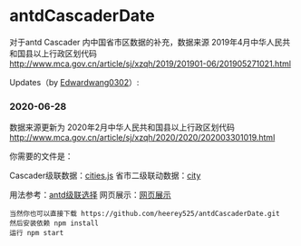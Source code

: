 # antdCascaderDate
对于antd Cascader 内中国省市区数据的补充，数据来源 2019年4月中华人民共和国县以上行政区划代码 http://www.mca.gov.cn/article/sj/xzqh/2019/201901-06/201905271021.html

Updates（by [Edwardwang0302](https://github.com/edwardwang0302)）:
### 2020-06-28
数据来源更新为 2020年2月中华人民共和国县以上行政区划代码 http://www.mca.gov.cn/article/sj/xzqh/2020/2020/202003301019.html

你需要的文件是：

Cascader级联数据：[cities.js](https://github.com/heerey525/antdCascaderDate/blob/master/src/cities.js)
省市二级联动数据：[city](https://github.com/heerey525/antdCascaderDate/tree/master/src/city)

用法参考：[antd级联选择](https://ant.design/components/cascader-cn/)
网页展示：[网页展示](http://blog.aigouzhushou.com/antdCascaderDate/dist/)

    当然你也可以直接下载 https://github.com/heerey525/antdCascaderDate.git
    然后安装依赖 npm install
    运行 npm start
